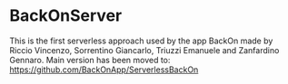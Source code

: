 # BackOnServer
This is the first serverless approach used by the app BackOn made by Riccio Vincenzo, Sorrentino Giancarlo, Triuzzi Emanuele and Zanfardino Gennaro.
Main version has been moved to: https://github.com/BackOnApp/ServerlessBackOn
